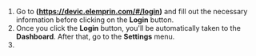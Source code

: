 




1. Go to **(https://devic.elemprin.com/#/login)** and fill out the necessary information before clicking on the **Login** button.
2. Once you click the **Login** button, you'll be automatically taken to the **Dashboard**. After that, go to the **Settings** menu.
3. 

